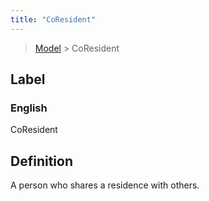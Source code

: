 ```yaml
---
title: "CoResident"
---
```


> [Model](./../) > CoResident

## Label

### English
CoResident


## Definition
A person who shares a residence with others. 


    
